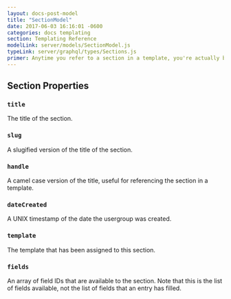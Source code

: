 ```yaml
---
layout: docs-post-model
title: "SectionModel"
date: 2017-06-03 16:16:01 -0600
categories: docs templating
section: Templating Reference
modelLink: server/models/SectionModel.js
typeLink: server/graphql/types/Sections.js
primer: Anytime you refer to a section in a template, you're actually being provided with a SectionModel object.
---
```


## Section Properties

### `title`
The title of the section.

### `slug`
A slugified version of the title of the section.

### `handle`
A camel case version of the title, useful for referencing the section in a template.

### `dateCreated`
A UNIX timestamp of the date the usergroup was created.

### `template`
The template that has been assigned to this section.

### `fields`
An array of field IDs that are available to the section. Note that this is the list of fields available, not the list of fields that an entry has filled.